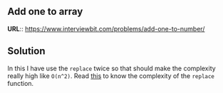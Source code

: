 ## Add one to array

__URL__:: https://www.interviewbit.com/problems/add-one-to-number/

## Solution

In this I have use the `replace` twice so that should make the complexity really high like `O(n^2)`. Read [this](https://stackoverflow.com/a/35584586) to know the complexity of the `replace` function.
